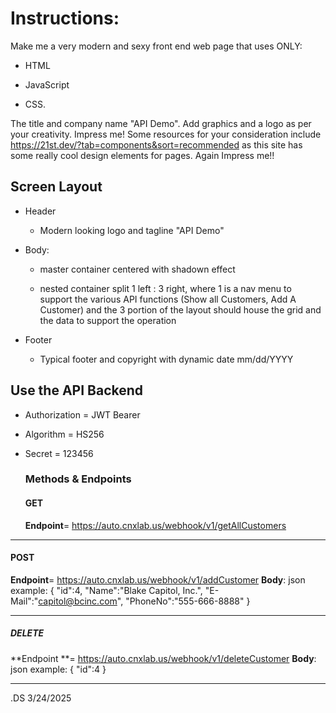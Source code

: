 # Instructions:

Make me a very modern and sexy front end web page that uses ONLY:

- HTML

- JavaScript

- CSS.

The title and company name "API Demo". Add graphics and a logo as per your creativity. Impress me!
Some resources for your consideration include https://21st.dev/?tab=components&sort=recommended as this site has some really cool design elements for pages. Again Impress me!!

## Screen Layout

- Header
  
  - Modern looking logo and tagline "API Demo"

- Body:
  
  - master container centered with shadown effect
  
  - nested container split 1 left : 3 right, where 1 is a nav menu to support the various API functions (Show all Customers, Add A Customer) and the 3 portion of the layout should house the grid and the data to support the operation

- Footer
  
  - Typical footer and copyright with dynamic date mm/dd/YYYY

## Use the API Backend

- Authorization = JWT Bearer

- Algorithm = HS256

- Secret = 123456
  
  ### Methods & Endpoints
  
  #### GET
  
  **Endpoint**= https://auto.cnxlab.us/webhook/v1/getAllCustomers

---

#### POST

**Endpoint**= https://auto.cnxlab.us/webhook/v1/addCustomer
 ﻿
**Body**: json example:
 {
 "id":4,
 "Name":"Blake Capitol, Inc.",
 "E-Mail":"capitol@bcinc.com",
 "PhoneNo":"555-666-8888"
 }

---

##### DELETE

**Endpoint **= https://auto.cnxlab.us/webhook/v1/deleteCustomer
 ﻿
 **Body**: json example:
 {
 "id":4
 }

---
.DS 3/24/2025